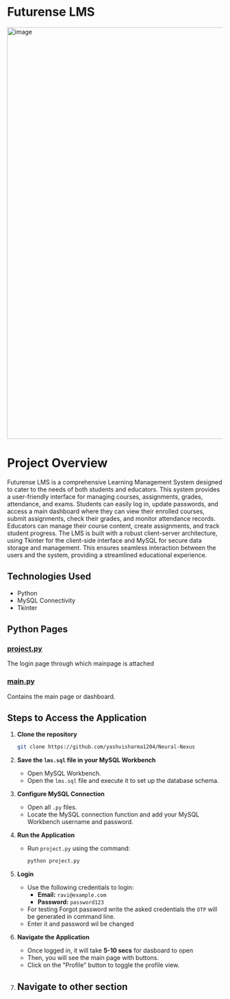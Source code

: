 # Futurense LMS
<img width="960" alt="image" src="https://github.com/yashvisharma1204/Neural-Nexus/assets/137611141/5bafb37c-1926-4263-9cc5-54ea86a829c9">

# Project Overview
Futurense LMS is a comprehensive Learning Management System designed to cater to the needs of both students and educators. This system provides a user-friendly interface for managing courses, assignments, grades, attendance, and exams. Students can easily log in, update passwords, and access a main dashboard where they can view their enrolled courses, submit assignments, check their grades, and monitor attendance records. Educators can manage their course content, create assignments, and track student progress. The LMS is built with a robust client-server architecture, using Tkinter for the client-side interface and MySQL for secure data storage and management. This ensures seamless interaction between the users and the system, providing a streamlined educational experience.
## Technologies Used
- Python
- MySQL Connectivity
- Tkinter

## Python Pages

### [project.py](project.py)
The login page through which mainpage is attached

### [main.py](main.py)
Contains the main page or dashboard.

## Steps to Access the Application

1. **Clone the repository**
   ```bash
   git clone https://github.com/yashvisharma1204/Neural-Nexus
   ```
   
2. **Save the `lms.sql` file in your MySQL Workbench**
   - Open MySQL Workbench.
   - Open the `lms.sql` file and execute it to set up the database schema.

3. **Configure MySQL Connection**
   - Open all `.py` files.
   - Locate the MySQL connection function and add your MySQL Workbench username and password.

4. **Run the Application**
   - Run `project.py` using the command:
     ```bash
     python project.py
     ```

5. **Login**
   - Use the following credentials to login:
     - **Email:** `ravi@example.com`
     - **Password:** `password123`
   - For testing Forgot password write the asked credentials the `OTP` will be generated in command line.
   - Enter it and password wil be changed

6. **Navigate the Application**
   - Once logged in, it will take **5-10 secs** for dasboard to open
   - Then, you will see the main page with buttons.
   - Click on the "Profile" button to toggle the profile view.
     
7. **Navigate to other section**
   - 
